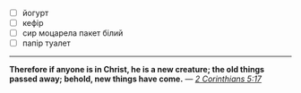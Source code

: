 - [ ] йогурт
- [ ] кефір
- [ ] сир моцарела пакет білий
- [ ] папір туалет

----

**Therefore if anyone is in Christ, he is a new creature; the old things passed away; behold, new things have come.**
— [*2 Corinthians 5:17*](https://www.biblegateway.com/passage/?search=2CO5.17&version=NASB,KJV)